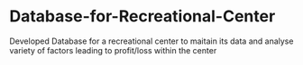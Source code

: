 # Database-for-Recreational-Center
Developed Database for a recreational center to maitain its data and analyse variety of factors leading to profit/loss within the center
